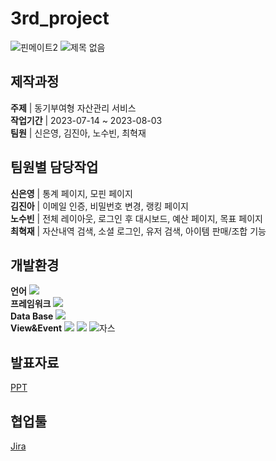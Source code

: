 # 3rd_project
![핀메이트2](https://github.com/PHP-506-Money/3rd_project/assets/126547900/33d22893-0e7b-49c1-8a2a-ff38810c42e1)
![제목 없음](https://github.com/PHP-506-Money/3rd_project/assets/126547900/8c5f8d32-733b-4027-b737-9f6fe674b018)

## 제작과정
__주제__ | 동기부여형 자산관리 서비스<br>
__작업기간__ | 2023-07-14 ~ 2023-08-03<br>
__팀원__ | 신은영, 김진아, 노수빈, 최혁재<br>

## 팀원별 담당작업
__신은영__ | 통계 페이지, 모핀 페이지<br>
__김진아__ | 이메일 인증, 비밀번호 변경, 랭킹 페이지<br>
__노수빈__ | 전체 레이아웃, 로그인 후 대시보드, 예산 페이지, 목표 페이지<br>
__최혁재__ | 자산내역 검색, 소셜 로그인, 유저 검색, 아이템 판매/조합 기능<br>

## 개발환경
__언어__ <img src="https://img.shields.io/badge/PHP-777BB4?style=flat-square&logo=php&logoColor=white"/><br>
__프레임워크__  <img src="https://img.shields.io/badge/Laravel-v9-orange?style=flat-square&logo=laravel&logoColor=white"><br>
__Data Base__  <img src="https://img.shields.io/badge/MariaDB-003545?style=flat-square&logo=mariaDB&logoColor=white"/><br>
__View&Event__  <img src="https://img.shields.io/badge/HTML5-E34F26?style=flat-square&logo=html5&logoColor=white"/> <img src="https://img.shields.io/badge/CSS3-1572B6?style=flat-square&logo=css3&logoColor=white"/> ![자스](https://github.com/PHP-506-Money/3rd_project/assets/126547900/84ae495e-57f1-49cb-bbd4-74130ea0850d)<br>

## 발표자료
[PPT](https://www.canva.com/design/DAFpnSI6ZK8/Gk4uoCfI-7-dKKoVfqFjGg/edit?utm_content=DAFpnSI6ZK8&utm_campaign=designshare&utm_medium=link2&utm_source=sharebutton)

## 협업툴
[Jira](https://php-506-money.atlassian.net/jira/software/projects/MV/boards/3/timeline?shared=&atlOrigin=eyJpIjoiMTBlMDZmZmM5ZDcyNDFhNmE0OTlmMzEyMWM5NGY5ODgiLCJwIjoiaiJ9)
